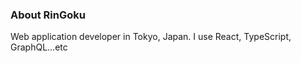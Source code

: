 ### About RinGoku
Web application developer in Tokyo, Japan.
I use React, TypeScript, GraphQL...etc
